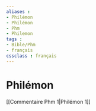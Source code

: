 ```yaml
---
aliases : 
- Philémon
- Philémon
- Phm
- Philemon
tags : 
- Bible/Phm
- français
cssclass : français
---
```


# Philémon

[[Commentaire Phm 1|Philémon 1]]
